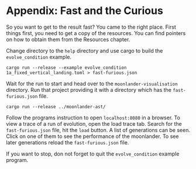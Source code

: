 # Appendix: Fast and the Curious
So you want to get to the result fast? You came to the right place. First things
first, you need to get a copy of the resources. You can find pointers on how to
obtain them from the Resources chapter.

Change directory to the `help` directory and use cargo to build
the `evolve_condition` example.

```shell
cargo run --release --example evolve_condition 1a_fixed_vertical_landing.toml > fast-furious.json
```

Wait for the run to start and head over to the `moonlander-visualisation`
directory. Run that project providing it with a directory which has the
`fast-furious.json` file.

```shell
cargo run --release ../moonlander-ast/
```

Follow the programs instruction to open `localhost:8080` in a browser. To view a
trace of a run of evolution, open the load trace tab. Search for the
`fast-furious.json` file, hit the `load` button. A list of generations can be
seen. Click on one of them to see the performance of the moonlander. To see
later generations reload the `fast-furious.json` file.

If you want to stop, don not forget to quit the `evolve_condition` example program.
